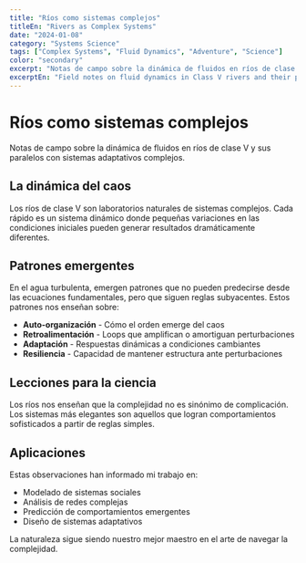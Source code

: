 ```yaml
---
title: "Ríos como sistemas complejos"
titleEn: "Rivers as Complex Systems"
date: "2024-01-08"
category: "Systems Science"
tags: ["Complex Systems", "Fluid Dynamics", "Adventure", "Science"]
color: "secondary"
excerpt: "Notas de campo sobre la dinámica de fluidos en ríos de clase V y sus paralelos con sistemas adaptativos complejos."
excerptEn: "Field notes on fluid dynamics in Class V rivers and their parallels with complex adaptive systems."
---
```


# Ríos como sistemas complejos

Notas de campo sobre la dinámica de fluidos en ríos de clase V y sus paralelos con sistemas adaptativos complejos.

## La dinámica del caos

Los ríos de clase V son laboratorios naturales de sistemas complejos. Cada rápido es un sistema dinámico donde pequeñas variaciones en las condiciones iniciales pueden generar resultados dramáticamente diferentes.

## Patrones emergentes

En el agua turbulenta, emergen patrones que no pueden predecirse desde las ecuaciones fundamentales, pero que siguen reglas subyacentes. Estos patrones nos enseñan sobre:

- **Auto-organización** - Cómo el orden emerge del caos
- **Retroalimentación** - Loops que amplifican o amortiguan perturbaciones  
- **Adaptación** - Respuestas dinámicas a condiciones cambiantes
- **Resiliencia** - Capacidad de mantener estructura ante perturbaciones

## Lecciones para la ciencia

Los ríos nos enseñan que la complejidad no es sinónimo de complicación. Los sistemas más elegantes son aquellos que logran comportamientos sofisticados a partir de reglas simples.

## Aplicaciones

Estas observaciones han informado mi trabajo en:
- Modelado de sistemas sociales
- Análisis de redes complejas
- Predicción de comportamientos emergentes
- Diseño de sistemas adaptativos

La naturaleza sigue siendo nuestro mejor maestro en el arte de navegar la complejidad.